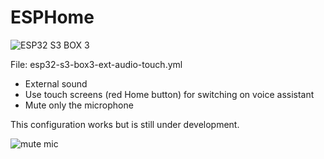 # ESPHome

![ESP32 S3 BOX 3](https://github.com/Rep-Hueman/ESPHome/assets/28707705/e3750bf0-ef68-4a7c-8abd-02994cde36e9) 

File: esp32-s3-box3-ext-audio-touch.yml

- External sound
- Use touch screens (red Home button) for switching on voice assistant
- Mute only the microphone

This configuration works but is still under development.

![mute mic](https://github.com/Rep-Hueman/ESPHome/assets/28707705/2565768b-6fd5-4915-8649-2dc77e8e844f)
